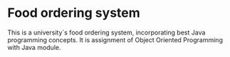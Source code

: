 # Food ordering system

This is a university`s food ordering system, incorporating best Java programming concepts. It is assignment of Object Oriented Programming with Java module. 

